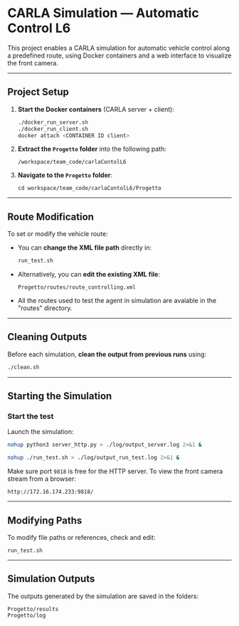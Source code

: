# CARLA Simulation — Automatic Control L6

This project enables a CARLA simulation for automatic vehicle control along a predefined route, using Docker containers and a web interface to visualize the front camera.

---

## Project Setup

1. **Start the Docker containers** (CARLA server + client):

   ```bash
   ./docker_run_server.sh
   ./docker_run_client.sh
   docker attach <CONTAINER ID client>
   ```

2. **Extract the `Progetto` folder** into the following path:

   ```
   /workspace/team_code/carlaContolL6
   ```

3. **Navigate to the `Progetto` folder**:

   ```
   cd workspace/team_code/carlaContolL6/Progetto
   ```

---

## Route Modification

To set or modify the vehicle route:

- You can **change the XML file path** directly in:

  ```bash
  run_test.sh
  ```

- Alternatively, you can **edit the existing XML file**:

  ```
  Progetto/routes/route_controlling.xml
  ```

- All the routes used to test the agent in simulation are avaiable in the "routes" directory.

---

## Cleaning Outputs

Before each simulation, **clean the output from previous runs** using:

```bash
./clean.sh
```

---

## Starting the Simulation

### Start the test

Launch the simulation:

```bash
nohup python3 server_http.py > ./log/output_server.log 2>&1 &
```

```bash
nohup ./run_test.sh > ./log/output_run_test.log 2>&1 &
```

Make sure port `9818` is free for the HTTP server.
To view the front camera stream from a browser:

```
http://172.16.174.233:9818/
```

---

## Modifying Paths

To modify file paths or references, check and edit:

```
run_test.sh
```

---

## Simulation Outputs

The outputs generated by the simulation are saved in the folders:

```
Progetto/results
Progetto/log
```
